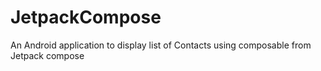 # JetpackCompose
An Android application to display list of Contacts using composable from Jetpack compose

